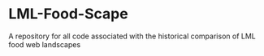 # LML-Food-Scape
A repository for all code associated with the historical comparison of LML food web landscapes
